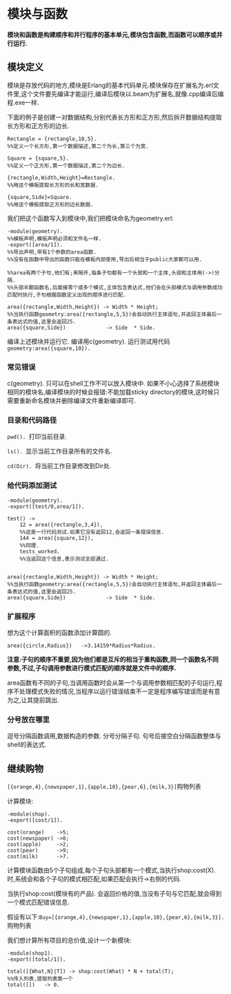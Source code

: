 # 模块与函数 #

**模块和函数是构建顺序和并行程序的基本单元,模块包含函数,而函数可以顺序或并行运行.**

## 模块定义 ##

模块是存放代码的地方,模块是Erlang的基本代码单元.模块保存在扩展名为.erl文件里,这个文件要先编译才能运行,编译后模块以.beam为扩展名,就像.cpp编译后编程.exe一样.

下面的例子是创建一对数据结构,分别代表长方形和正方形,然后拆开数据结构提取长方形和正方形的边长.

```
Rectangle = {rectangle,10,5}. 
%%定义一个长方形,第一个数据描述,第二个为长,第三个为宽.

Square = {square,5}. 
%%定义一个正方形,第一个数据描述,第二个为边长.

{rectangle,Width,Height}=Rectangle. 
%%用这个模板提取长方形的长和宽数据.

{square,Side}=Square. 
%%用这个模板提取正方形的边长数据.
```

我们把这个函数写入到模块中,我们把模块命名为geometry.erl:

```
-module(geometry). 
%%模板声明,模板声明必须和文件名一样.
-export([area/1]). 
%%导出声明,带有1个参数的area函数.
%%没有在函数中导出的函数只能在模板内部使用,导出后相当于public大家都可以用.

%%area有两个子句,他们有;来隔开,每条子句都有一个头部和一个主体,头部和主体用(->)分隔.
%%头部半酣函数名,后面接零个或多个模式,主体包含表达式,他们会在头部模式与调用参数成功匹配时执行,子句根据函数定义出现的顺序进行匹配.

area({rectangle,Width,Height}) -> Width * Height;
%%当执行函数geometry:area({rectangle,5,5})会自动执行主体语句,并返回主体最后一条表达式的值,这里会返回25.
area({square,Side})             -> Side  * Side.
```

编译上述模块并运行它.
编译用c(geometry). 
运行测试用代码``geometry:area({square,10}). ``

### 常见错误 ###

c(geometry). 只可以在shell工作不可以放入模块中.
如果不小心选择了系统模块相同的模块名,编译模块的时候会报错:不能加载sticky directory的模块,这时候只需要重新命名模块并删除编译文件重新编译即可.

### 目录和代码路径 ###

``pwd(). ``打印当前目录.

``ls(). ``显示当前工作目录所有的文件名.

``cd(Dir). ``将当前工作目录修改到Dir处.

### 给代码添加测试 ###

```
-module(geometry). 
-export([test/0,area/1]). 

test() -> 
    12 = area({rectangle,3,4}), 
    %%这是一行代码测试.如果它没有返回12,会返回一条错误信息.
    144 = area({square,12}), 
    %%同理.
    tests_worked.
    %%当返回这个信息,表示测试全部通过.


area({rectangle,Width,Height}) -> Width * Height;
%%当执行函数geometry:area({rectangle,5,5})会自动执行主体语句,并返回主体最后一条表达式的值,这里会返回25.
area({square,Side})             -> Side  * Side.
```

### 扩展程序 ###

想为这个计算面积的函数添加计算圆的.
```
area({circle,Radius})   ->3.14159*Radius*Radius. 
```
**注意:子句的顺序不重要,因为他们都是互斥的相当于重构函数,同一个函数名不同参数,不过,子句调用参数进行模式匹配的顺序就是文件中的顺序.**

area函数有不同的子句,当调用函数时会从第一个与调用参数相匹配的子句运行,程序不处理模式失败的情况,当程序以运行错误结束不一定是程序编写错误而是有意为之,让其提前跳出.

### 分号放在哪里 ###

逗号分隔函数调用,数据构造的参数.
分号分隔子句.
句号后接空白分隔函数整体与shell的表达式.

## 继续购物 ##

``[{orange,4},{newspaper,1},{apple,10},{pear,6},{milk,3}]``购物列表

计算模块:
```
-module(shop). 
-export([cost/1]). 

cost(orange)    ->5;
cost(newspaper) ->8;
cost(apple)     ->2;
cost(pear)      ->9;
cost(milk)      ->7.
```
计算模块函数由5个子句组成,每个子句头部都有一个模式,当执行shop:cost(X). 时,系统会和各个子句的模式相匹配,如果匹配会执行->右侧的代码.

当执行shop:cost(模块有的产品). 会返回价格的值,当没有子句与它匹配,就会得到一个模式匹配错误信息.

假设有以下:``Buy=[{orange,4},{newspaper,1},{apple,10},{pear,6},{milk,3}]. ``购物列表

我们想计算所有项目的总价值,设计一个新模块:

```
-module(shop1). 
-export([total/1]). 

total([{What,N}|T]) -> shop:cost(What) * N + total(T);
%%传入列表,提取列表第一个
total([])   -> 0. 
```